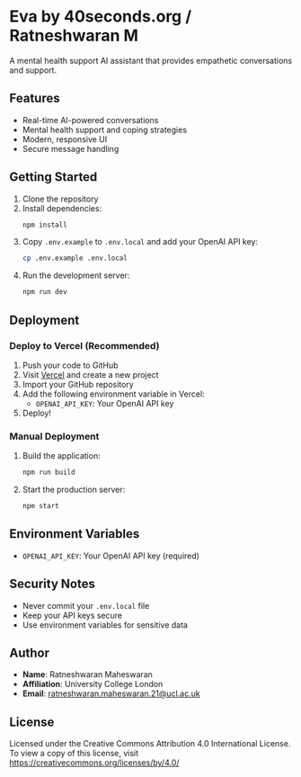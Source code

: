 # Eva by 40seconds.org / Ratneshwaran M

A mental health support AI assistant that provides empathetic conversations and support.

## Features

- Real-time AI-powered conversations
- Mental health support and coping strategies
- Modern, responsive UI
- Secure message handling

## Getting Started

1. Clone the repository
2. Install dependencies:
   ```bash
   npm install
   ```
3. Copy `.env.example` to `.env.local` and add your OpenAI API key:
   ```bash
   cp .env.example .env.local
   ```
4. Run the development server:
   ```bash
   npm run dev
   ```

## Deployment

### Deploy to Vercel (Recommended)

1. Push your code to GitHub
2. Visit [Vercel](https://vercel.com) and create a new project
3. Import your GitHub repository
4. Add the following environment variable in Vercel:
   - `OPENAI_API_KEY`: Your OpenAI API key
5. Deploy!

### Manual Deployment

1. Build the application:
   ```bash
   npm run build
   ```
2. Start the production server:
   ```bash
   npm start
   ```

## Environment Variables

- `OPENAI_API_KEY`: Your OpenAI API key (required)

## Security Notes

- Never commit your `.env.local` file
- Keep your API keys secure
- Use environment variables for sensitive data

## Author

- **Name**: Ratneshwaran Maheswaran
- **Affiliation**: University College London
- **Email**: ratneshwaran.maheswaran.21@ucl.ac.uk

## License

Licensed under the Creative Commons Attribution 4.0 International License.
To view a copy of this license, visit https://creativecommons.org/licenses/by/4.0/

